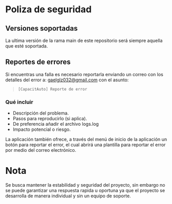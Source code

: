 # Poliza de seguridad

## Versiones soportadas

La ultima versión de la rama main de este repositorio será siempre aquella que esté soportada.

## Reportes de errores

Si encuentras una falla es necesario reportarla enviando un correo con los detalles del error a: gaelglz032@gmail.com
con el asunto:  

> `[CapacitAuto] Reporte de error`

### Qué incluir
- Descripción del problema.
- Pasos para reproducirlo (si aplica).
- De preferencia añadir el archivo logs.log
- Impacto potencial o riesgo.

La aplicación también ofrece, a través del menú de inicio de la aplicación un botón para reportar el error, el cual abrirá una plantilla para reportar el error por medio del correo electrónico.

# Nota

Se busca mantener la estabilidad y seguridad del proyecto, sin embargo no se puede garantizar una respuesta rapida u oportuna ya que el proyecto se desarrolla de manera individual y sin un equipo de soporte.
